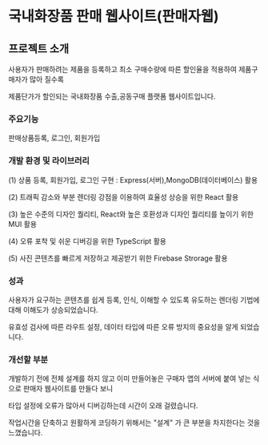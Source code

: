 # 국내화장품 판매 웹사이트(판매자웹)

## 프로젝트 소개

<p>사용자가 판매하려는 제품을 등록하고 최소 구매수량에 따른 할인율을 적용하여 제품구매자가 많아 질수록 </p>
<p>제품단가가 할인되는 국내화장품 수출,공동구매 플랫폼 웹사이트입니다.</p>

### 주요기능

판매상품등록, 로그인, 회원가입

### 개발 환경 및 라이브러리

<p>(1) 상품 등록, 회원가입, 로그인 구현 : Express(서버),MongoDB(데이터베이스) 활용</p>
<p>(2) 트래픽 감소와 부분 렌더링 강점을 이용하여 효율성 상승을 위한 React 활용</p>
<p>(3) 높은 수준의 디자인 퀄리티, React와 높은 호환성과 디자인 퀄리티를 높이기 위한 MUI 활용</p>
<p>(4) 오류 포착 및 쉬운 디버깅을 위한 TypeScript 활용</p>
<p>(5) 사진 콘텐츠를 빠르게 저장하고 제공받기 위한 Firebase Strorage 활용</p>

### 성과

<p>사용자가 요구하는 콘텐츠를 쉽게 등록, 인식, 이해할 수 있도록 유도하는 렌더링 기법에 대해 이해도가 상승되었습니다.</p>
<p>유효성 검사에 따른 라우트 설정, 데이터 타입에 따른 오류 방지의 중요성을 알게 되었습니다.</p>

### 개선할 부분

<p>개발하기 전에 전체 설계를 하지 않고 이미 만들어놓은 구매자 앱의 서버에 붙여 넣는 식으로 판매자 웹사이트를 만들다 보니</p>
<p>타입 설정에 오류가 많아서 디버깅하는데 시간이 오래 걸렸습니다.</p>
<p>작업시간을 단축하고 원활하게 코딩하기 위해서는 "설계" 가 큰 부분을 차지한다는 것을 느꼈습니다.</p>
